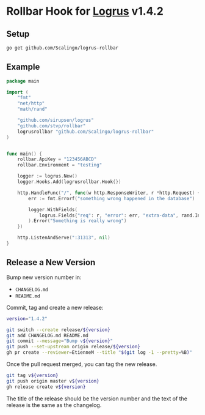# Rollbar Hook for [Logrus](https://github.com/sirupsen/logrus) v1.4.2

## Setup

```sh
go get github.com/Scalingo/logrus-rollbar
```

## Example

```go
package main

import (
	"fmt"
	"net/http"
	"math/rand"

	"github.com/sirupsen/logrus"
	"github.com/stvp/rollbar"
	logrusrollbar "github.com/Scalingo/logrus-rollbar"
)


func main() {
	rollbar.ApiKey = "123456ABCD"
	rollbar.Environment = "testing"

	logger := logrus.New()
	logger.Hooks.Add(logrusrollbar.Hook{})

	http.HandleFunc("/", func(w http.ResponseWriter, r *http.Request) {
		err := fmt.Errorf("something wrong happened in the database")

		logger.WithFields(
			logrus.Fields{"req": r, "error": err, "extra-data", rand.Int()},
		).Error("Something is really wrong")
	})

	http.ListenAndServe(":31313", nil)
}
```


## Release a New Version

Bump new version number in:

- `CHANGELOG.md`
- `README.md`

Commit, tag and create a new release:

```sh
version="1.4.2"

git switch --create release/${version}
git add CHANGELOG.md README.md
git commit --message="Bump v${version}"
git push --set-upstream origin release/${version}
gh pr create --reviewer=EtienneM --title "$(git log -1 --pretty=%B)"
```

Once the pull request merged, you can tag the new release.

```sh
git tag v${version}
git push origin master v${version}
gh release create v${version}
```

The title of the release should be the version number and the text of the
release is the same as the changelog.
